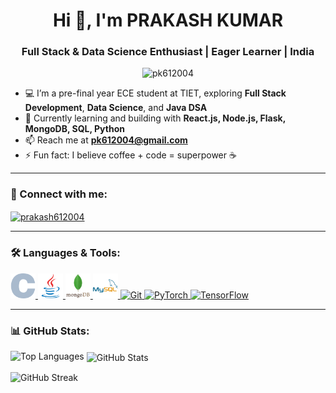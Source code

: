 <h1 align="center">Hi 👋, I'm PRAKASH KUMAR</h1>
<h3 align="center">Full Stack & Data Science Enthusiast | Eager Learner | India</h3>

<p align="center">
  <img src="https://komarev.com/ghpvc/?username=pk612004&label=Profile%20views&color=0e75b6&style=flat" alt="pk612004" />
</p>

- 💻 I’m a pre-final year ECE student at TIET, exploring **Full Stack Development**, **Data Science**, and **Java DSA**  
- 🌱 Currently learning and building with **React.js, Node.js, Flask, MongoDB, SQL, Python**  
- 📫 Reach me at **pk612004@gmail.com**  
- ⚡ Fun fact: I believe coffee + code = superpower ☕

---

<h3 align="left">🔗 Connect with me:</h3>
<p align="left">
  <a href="https://linkedin.com/in/prakash612004" target="blank">
    <img align="center" src="https://raw.githubusercontent.com/rahuldkjain/github-profile-readme-generator/master/src/images/icons/Social/linked-in-alt.svg" alt="prakash612004" height="30" width="40" />
  </a>
</p>

---

<h3 align="left">🛠️ Languages & Tools:</h3>
<p align="left">
  <a href="https://www.cprogramming.com/" target="_blank" rel="noreferrer">
    <img src="https://raw.githubusercontent.com/devicons/devicon/master/icons/c/c-original.svg" alt="C" width="40" height="40" />
  </a>
  <a href="https://www.java.com" target="_blank" rel="noreferrer">
    <img src="https://raw.githubusercontent.com/devicons/devicon/master/icons/java/java-original.svg" alt="Java" width="40" height="40" />
  </a>
  <a href="https://www.mongodb.com/" target="_blank" rel="noreferrer">
    <img src="https://raw.githubusercontent.com/devicons/devicon/master/icons/mongodb/mongodb-original-wordmark.svg" alt="MongoDB" width="40" height="40" />
  </a>
  <a href="https://www.mysql.com/" target="_blank" rel="noreferrer">
    <img src="https://raw.githubusercontent.com/devicons/devicon/master/icons/mysql/mysql-original-wordmark.svg" alt="MySQL" width="40" height="40" />
  </a>
  <a href="https://git-scm.com/" target="_blank" rel="noreferrer">
    <img src="https://www.vectorlogo.zone/logos/git-scm/git-scm-icon.svg" alt="Git" width="40" height="40" />
  </a>
  <a href="https://pytorch.org/" target="_blank" rel="noreferrer">
    <img src="https://www.vectorlogo.zone/logos/pytorch/pytorch-icon.svg" alt="PyTorch" width="40" height="40" />
  </a>
  <a href="https://www.tensorflow.org" target="_blank" rel="noreferrer">
    <img src="https://www.vectorlogo.zone/logos/tensorflow/tensorflow-icon.svg" alt="TensorFlow" width="40" height="40" />
  </a>
</p>

---

<h3 align="left">📊 GitHub Stats:</h3>
<p>
  <img align="left" src="https://github-readme-stats.vercel.app/api/top-langs?username=pk612004&show_icons=true&locale=en&layout=compact" alt="Top Languages" />
</p>

<p>&nbsp;<img align="center" src="https://github-readme-stats.vercel.app/api?username=pk612004&show_icons=true&locale=en" alt="GitHub Stats" /></p>

<p><img align="center" src="https://github-readme-streak-stats.herokuapp.com/?user=pk612004" alt="GitHub Streak" /></p>
